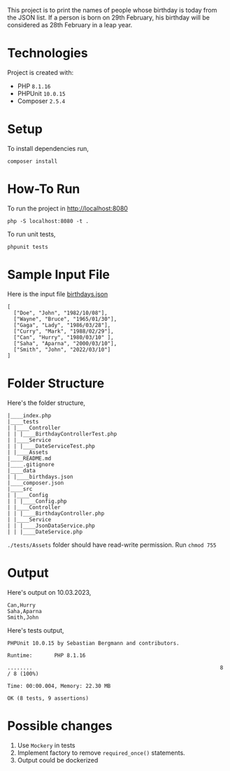 This project is to print the names of people whose birthday is today from the JSON list. If a person is born on 29th February, his birthday will be considered as 28th February in a leap year.

# Technologies
Project is created with:
* PHP `8.1.16`
* PHPUnit `10.0.15`
* Composer `2.5.4`

# Setup

To install dependencies run,
```shell
composer install 
```

# How-To Run

To run the project in [http://localhost:8080](http://localhost:8080)

```shell
php -S localhost:8080 -t .
```

To run unit tests,

```shell
phpunit tests
```

# Sample Input File
Here is the input file [birthdays.json](./data/birthdays.json)

```
[
  ["Doe", "John", "1982/10/08"],
  ["Wayne", "Bruce", "1965/01/30"],
  ["Gaga", "Lady", "1986/03/28"],
  ["Curry", "Mark", "1988/02/29"],
  ["Can", "Hurry", "1980/03/10" ],
  ["Saha", "Aparna", "2000/03/10"],
  ["Smith", "John", "2022/03/10"]
]
```

# Folder Structure
Here's the folder structure,
```
|____index.php
|____tests
| |____Controller
| | |____BirthdayControllerTest.php
| |____Service
| | |____DateServiceTest.php
| |____Assets
|____README.md
|____.gitignore
|____data
| |____birthdays.json
|____composer.json
|____src
| |____Config
| | |____Config.php
| |____Controller
| | |____BirthdayController.php
| |____Service
| | |____JsonDataService.php
| | |____DateService.php
```

`./tests/Assets` folder should have read-write permission. Run `chmod 755`

# Output

Here's output on 10.03.2023,
``` 
Can,Hurry
Saha,Aparna
Smith,John
```

Here's tests output,
``` 
PHPUnit 10.0.15 by Sebastian Bergmann and contributors.

Runtime:       PHP 8.1.16

........                                                            8 / 8 (100%)

Time: 00:00.004, Memory: 22.30 MB

OK (8 tests, 9 assertions)
```

# Possible changes
1. Use `Mockery` in tests
2. Implement factory to remove `required_once()` statements.
3. Output could be dockerized
